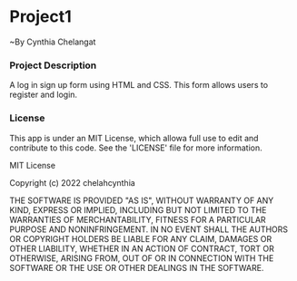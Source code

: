 # Project1
~By Cynthia Chelangat
### Project Description
A log in sign up form using HTML and CSS. This form allows users to register and login.
### License
This app is under an MIT License, which allowa full use to edit and contribute to this code. See the 'LICENSE' file for more information.

MIT License

Copyright (c) 2022 chelahcynthia



THE SOFTWARE IS PROVIDED "AS IS", WITHOUT WARRANTY OF ANY KIND, EXPRESS OR
IMPLIED, INCLUDING BUT NOT LIMITED TO THE WARRANTIES OF MERCHANTABILITY,
FITNESS FOR A PARTICULAR PURPOSE AND NONINFRINGEMENT. IN NO EVENT SHALL THE
AUTHORS OR COPYRIGHT HOLDERS BE LIABLE FOR ANY CLAIM, DAMAGES OR OTHER
LIABILITY, WHETHER IN AN ACTION OF CONTRACT, TORT OR OTHERWISE, ARISING FROM,
OUT OF OR IN CONNECTION WITH THE SOFTWARE OR THE USE OR OTHER DEALINGS IN THE
SOFTWARE.
